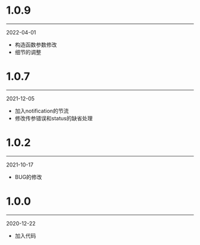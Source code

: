 # 1.0.9

***

2022-04-01

* 构造函数参数修改
* 细节的调整

# 1.0.7

***

2021-12-05

* 加入notification的节流
* 修改传参错误和status的缺省处理

# 1.0.2

***

2021-10-17

* BUG的修改

# 1.0.0

***

2020-12-22

* 加入代码
